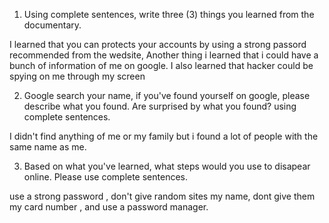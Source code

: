 1. Using complete sentences, write three (3) things you learned from the documentary. 

I learned that you can protects your accounts by using a strong passord recommended from the wedsite, Another thing i learned that i could have a bunch of information of me on google. I also learned that hacker could be spying on me through my screen



2. Google search your name, if you've found yourself on google, please describe what you found. Are surprised by what you found?  using complete sentences.



I didn't find anything of me or my family but i found a lot of people with the same name as me.



3. Based on what you've learned, what steps would you use to disapear online. Please use complete sentences.


use a strong password , don't give random sites my name, dont give them my card number , and use a password manager.
